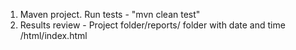 1) Maven project. Run tests - "mvn clean test"
2) Results review - Project folder/reports/ folder with date and time /html/index.html
